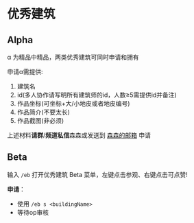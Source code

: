 # 优秀建筑

## Alpha

α 为精品中精品，两类优秀建筑可同时申请和拥有

申请α需提供:

1. 建筑名
2. id(多人协作请写明所有建筑师的id，人数≥5需提供id并备注)
3. 作品坐标(可坐标+大/小地皮或者地皮编号)
4. 作品简介(不要太长)
5. 作品截图(非必须)

上述材料**请群**/**频道私信**森森或发送到 [森森的邮箱](mailto:2412112465@qq.com) 申请

## Beta

输入 `/eb` 打开优秀建筑 Beta 菜单，左键点击参观、右键点击可点赞!

**申请**：
- 使用 `/eb s <buildingName>` 
- 等待op审核